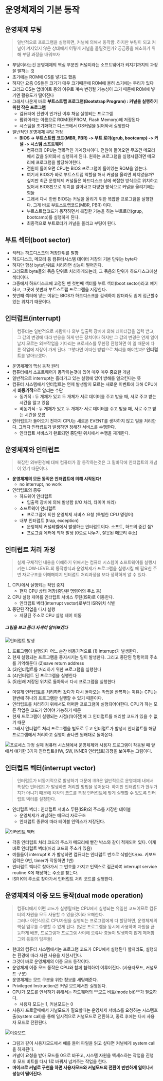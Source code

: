 # 운영체제의 기본 동작

## 운영체제 부팅
> 일반적으로 프로그램을 실행하면, 커널에 의해서 동작함. 하지만 부팅이 되고 커널이 켜지있지 않은 상태에서 어떻게 커널을 올릴것인가? 궁금증을 해소하기 위해 부팅 과정을 배워보자
* 부팅이라는건 운영체제의 핵심 부분인 커널이라는 소프트웨어가 켜지기까지의 과정을 말하는 것
* 초기에는 ROM에 OS를 넣기도 했음
* 하지만 요즘 OS들은 크기가 매우 크기때문에 ROM에 올려 쓰기에는 무리가 있다
* 그리고 OS는 업데이트 등의 이유로 계속 변경될 가능성이 크기 때문에 ROM에 넣기엔 활용도가 떨어진다
* 그래서 나온게 바로 **부트스트랩 프로그램(Bootstrap Program) : 커널을 실행하기 위한 작은 프로그램**
    * 컴퓨터에 전원이 인가된 이후 처음 실행되는 프로그램
    * 펌웨어라는 이름으로 ROM(EEPROM, Flash Memory)에 저장된다
    * 시스템을 초기화하고 디스크에서 OS커널을 읽어와서 실행한다
* 일반적인 운영체제 부팅 과정
    * **BIOS -> 부트스트랩 코드(MBR, PBR) -> 부트 로더(grub, bootcamp) -> 커널 -> 시스템 소프트웨어**
        * 컴퓨터의 CPU는 맹목적인 기계장치이다. 전원이 들어오면 무조건 메모리에서 값을 읽어와서 실행하게 된다. 원하는 프로그램을 실행시킬려면 메모리에 프로그램을 할당해야한다.
        * 전원이 들어오면 CPU는 BIOS 프로그램이 들어있는 ROM을 읽는다.
        * 여기서 BIOS가 바로 부트스트랩 역할을 해서 커널을 올리면 되지않을까? 싶지만 최근 운영체제 커널들은 하드디스크 상에 복잡한 방식으로 위치하고 있어서 BIOS만으로 위치를 알아내고 다양한 방식으로 커널을 올리기에는 힘듦
        * 그래서 다시 한번 BIOS는 커널을 올리기 위한 복잡한 프로그램을 실행한다. 그게 바로 부트스트랩코드(MBR, PBR) 이다.
        * 부트스트랩코드가 동작하면서 복잡한 기능을 하는 부트로더(grup, bootcamp)를 실행하게 된다.
        * 최종적으로 부트로더가 커널을 올리고 부팅이 된다.

## 부트 섹터(boot sector)
* 섹터는 하드디스크의 저장단위를 말함
* 하드디스크, 메모리 등 컴퓨터시스템 데이터 저장의 기본 단위는 byte다
* 하지만 항상 byte단위로 처리하면 성능이 떨어진다.
* 그러므로 byte들의 묶음 단위로 처리하게되는데, 그 묶음의 단위가 하드디스크에선 섹터이다.
* 그중에서 하드디스크에 고정된 맨 첫번째 섹터를 부트 섹터(boot sector)라고 얘기하고, 그곳에 첫번째 부트스트랩 프로그램을 저장한다.
* 첫번째 섹터에 넣는 이유는 BIOS가 하드디스크를 검색하지 않더라도 쉽게 접근할수 있는 위치기 때문이다.

## 인터럽트(interrupt)
> 컴퓨터는 일반적으로 사람이나 외부 입출력 장치에 의해 데이터값을 입력 받고, 그 값의 변경에 따라 반응을 하게 만든 장치이다 
> 하지만 그 값의 변경은 언제 일어날지 모르는 외부작업을 기다리는 프로세스를 무한정 진행하면 이 일 때문에 다른 작업에 지장이 가게 된다.
> 그렇다면 어떠한 방법으로 처리를 해야할까? **인터럽트**를 알아보겠다.
* 운영체제의 핵심 동작 원리
* 컴퓨터에서 소프트웨어가 동작하는것에 있어 매우 매우 중요한 개념
* 일반적으로 interrupt는 흘러가고 있는 실행에 있어 방해를 일으킨다는 뜻
* 컴퓨터 시스템에서 인터럽트는 언제 발생할지 모르는 새로운 이벤트에 대해 CPU에게 **비동기적**으로 알리는 수단
    * 동기적 : 두 개체가 있고 두 개체가 서로 데이터를 주고 받을 때, 서로 주고 받는 시간을 알고 있음
    * 비동기적 : 두 개체가 있고 두 개체가 서로 데이터를 주고 받을 때, 서로 주고 받는 시간을 모름
* 인터럽트가 들어오기 전까지 CPU는 새로운 EVENT를 생각하지 않고 일을 처리한다. 그러다 인터럽트가 발생하면 정해진 서비스를 수행한다.
    * 인터럽트 서비스가 완료되면 중단된 위치에서 수행을 재개한다.

## 운영체제와 인터럽트
> 복잡한 외부환경에 대해 컴퓨터가 잘 동작하는것은 그 밑바닥에 인터럽트의 개념이 있기 때문이다.
* **운영체제의 모든 동작은 인터럽트에 의해 시작된다!**
    * no interrupt, no work
* 인터럽트의 종류
    * 하드웨어 인터럽트
        * 입출력 장치에 의해 발생함 (I/O 처리, 타이머 처리)
    * 소프트웨어 인터럽트
        * 프로그램에 의한 운영체제 서비스 요청 (특별한 CPU 명령어)
    * 내부 인터럽트 (trap, exception)
        * 운영체제 커널레벨에서 발생하는 인터럽트이다. 소프트, 하드의 중간 쯤?
        * 프로그램 에러에 의해 발생 (0으로 나누기, 잘못된 메모리 주소)

## 인터럽트 처리 과정
> 실제 구체적인 내용을 이해하기 위해서는 컴퓨터 시스템이 소프트웨어를 실행시키는 LOW-LEVEL의 동작방식과 운영체제가 프로그램을 실행시킬 때 필요한 주변 자료구조를 이해해야지 인터럽트 처리과정을 보다 정확하게 알 수 있다.
1. CPU에서 실행되는 작업 중지
    * 현재 CPU 상태 저장(중단된 명령어의 주소 등)
2. CPU 실행 제어를 인터럽트 서비스 루틴(ISR)로 이동한다.
    * 인터럽트 벡터(interrupt vector)로부터 ISR위치 식별
3. 중단된 작업을 다시 실행
    * 저장된 주소로 CPU 실행 제어 이동

##### 그림을 보고 좀더 자세히 알아보겠다

![인터럽트 발생](../images/lec3/인터럽트.png)
1. 프로그램이 실행되다 어느 순간 비동기적으로 (1) interrupt가 발생한다.
2. 현재 실행되는 프로그램을 중지시키는 일이 발생한다. 그리고 중단된 명령어의 주소를 기억해둔다 (2)save return address
3. (3)인터럽트를 처리하기 위한 프로그램을 실행한다
4. (4)인터럽트 된 프로그램을 실행한다
5. (5)원래 저장된 위치로 돌아와서 다시 프로그램을 실행한다
* 이렇게 인터럽트를 처리하러 갔다가 다시 돌아오는 작업을 반복하는 이유는 CPU는 한번에 하나의 프로그램만 실행할 수 있기 때문이다.
* 인터럽트를 처리하기 위해서도 어떠한 프로그램이 실행되어야한다. CPU가 하는 모든 작업은 코드가 있어야 가능하기 때문
* 현재 프로그램이 실행되는 시점((1)이전)에 그 인터럽트를 처리할 코드가 있을 수 없기 때문
* 그래서 인터럽트 처리 프로그램을 별도로 두고 인터럽트가 발생시 인터럽트를 해당 프로그램에서 처리하고 실행이 끝나면 원래대로 돌아온다.

![프로세스 과정](../images/lec3/상세.png)
실제 컴퓨터 시스템에서 운영체제와 사용자 프로그램이 작동될 때 앞에서 얘기한 3가지 인터럽트(HW, SW, INNER 인터럽트)과정을 보여주는 그림이다.

## 인터럽트 벡터(interrupt vector)
> 인터럽트가 비동기적으로 발생하기 때문에 ISR은 일반적으로 운영체제 내에서 특정한 인터럽트가 발생하면 처리할 방법을 넣어둔다. 하지만 인터럽트가 한두가지가 아니기 때문에 각각의 코드를 특정 인터럽트에 맞게 실행할 수 있도록 인터럽트 벡터를 설정한다.
* 인터럽트 벡터 : 인터럽트 서비스 루틴(ISR)의 주소를 저장한 테이블
    * 운영체제가 과닐하는 메모리 자료구조
    * 인터럽트 종류에 따라 테이블 인덱스가 저장된다.

![인터럽트 벡터](../images/lec3/인터럽트벡터.png)
* 각종 인터럽트 처리 코드의 주소가 메모리에 빨간 박스와 같이 적재되어 있다. 이게 바로 인터럽트 벡터(처리 코드의 주소가 있음)
* 예를들어 interrupt K 가 발생하면 컴퓨터는 인터럽트 번호로 식별한다(ex. 키보드 입력은 0번, timer가 작동하면 1번)
* 인터럽트 벡터로 찾아가서 그 번호를 가지고 인덱스로 접근하여 interrupt service routine K에 해당하는 주소를 찾는다.
* ISR K의 주소로 찾아가서 인터럽트 처리 코드를 실행한다.

## 운영체제의 이중 모드 동작(dual mode operation)
> 컴퓨터에서 어떤 코드가 실행될때는 CPU에서 실행되는 유일한 코드이므로 컴퓨터의 자원을 모두 사용할 수 있을것이라 오해한다.  
> 그러나 이런식으로 CPU자원을 실행되는 프로그램에게 다 할당하면, 운영체제의 핵심 임무를 수행할 수 없게 된다. (많은 프로그램을 동시에 사용하며 자원을 균등하게 배분, 프로그램과 프로그램 사이에 오류나 충돌이 발생하지 않게 제어함 그외 등등의 임무들)  
* 현대의 컴퓨터 시스템에서는 프로그램 코드가 CPU에서 실행된다 할지라도, 실행되는 환경에 따라 자원 사용을 제한시킨다.
* 그것이 바로 운영체제의 이중 모드 동작이다.
* 운영체제 이중 모드 동작은 CPU와 함께 협력하여 이루어진다. (사용자모드, 커널모드 구분)
* 운영체제는 모드 구분을 위한 정보를 세팅해준다.
* Privileged Instruction은 커널 모드에서만 실행된다.
* CPU가 모드를 인식하기 위해서는 하드웨어의 **모드 비트(mode bit)**가 필요하다.
    * 사용자 모드는 1, 커널모드는 0
* 사용자 프로글매에서 커널모드가 필요할때는 운영체제 서비스를 요청하는 시스템호출(system call)을 통해 일시적으로 커널모드로 전환하고, 종료 후에는 다시 사용자 모드로 전환된다.

![이중모드](../images/lec3/이중모드동작.png)

* 그림과 같이 사용자모드에서 예를 들어 파일을 읽고 싶다면 커널에게 system call을 하게된다.
* 커널이 요청을 받아 모드를 0으로 바꾸고, 시스템 자원을 엑세스하는 작업을 진행 후 모드 비트를 다시 1로 바꿔서 넘겨주는 작업을 한다.
* **마이크로 커널로 구현을 하면 사용자모드와 커널모드의 전환이 빈번하게 일어나서 성능이 떨어진다.**
